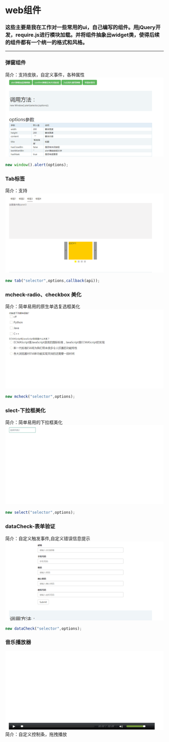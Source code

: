 # web组件

### 这些主要是我在工作对一些常用的ui，自己编写的组件。用jQuery开发，require.js进行模块加载。并将组件抽象出widget类，使得后续的组件都有一个统一的格式和风格。
---

### 弹窗组件
简介：支持皮肤，自定义事件，各种属性
![](_images/window.gif)
```javascript
new window().alert(options);
```

### Tab标签
简介：支持
![](_images/tabs.gif)
```javascript
new tab("selector",options,callback(api));
```

### mcheck-radio、checkbox 美化
简介：简单易用的原生单选复选框美化
![](_images/radio.gif)
```javascript
new mcheck("selector",options);
```

### slect-下拉框美化
简介：简单易用的下拉框美化
![](_images/select.gif)
```javascript
new select("selector",options);
```
### dataCheck-表单验证
简介：自定义触发事件,自定义错误信息提示
![](_images/datacheck.gif)
```javascript
new dataCheck("selector",options);
```
### 音乐播放器
![](_images/audio.gif)
简介：自定义控制条，拖拽播放
```javascript

```



